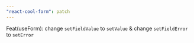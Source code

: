 ```yaml
---
"react-cool-form": patch
---
```


Feat(useForm): change `setFieldValue` to `setValue` & change `setFieldError` to `setError`
